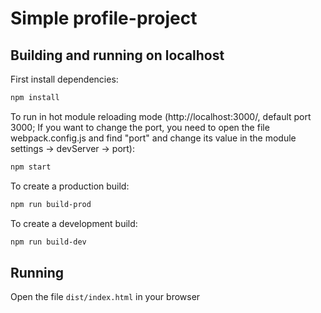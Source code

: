 # Simple profile-project

## Building and running on localhost

First install dependencies:

```sh
npm install
```

To run in hot module reloading mode (http://localhost:3000/, default port 3000; If you want to change the port, you need to open the file webpack.config.js and find "port" and change its value in the module settings -> devServer -> port):

```sh
npm start
```

To create a production build:

```sh
npm run build-prod
```

To create a development build:

```sh
npm run build-dev
```

## Running

Open the file `dist/index.html` in your browser
